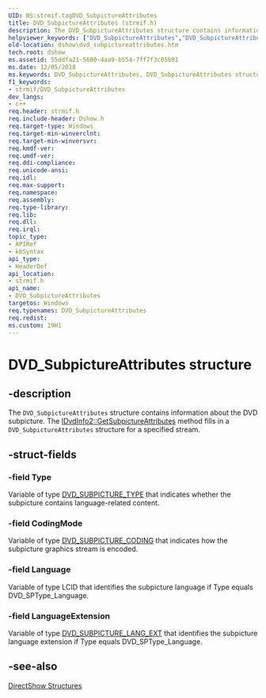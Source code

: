 ```yaml
---
UID: NS:strmif.tagDVD_SubpictureAttributes
title: DVD_SubpictureAttributes (strmif.h)
description: The DVD_SubpictureAttributes structure contains information about the DVD subpicture. The IDvdInfo2::GetSubpictureAttributes method fills in a DVD_SubpictureAttributes structure for a specified stream.
helpviewer_keywords: ["DVD_SubpictureAttributes","DVD_SubpictureAttributes structure [DirectShow]","DVD_SubpictureAttributesStructure","dshow.dvd_subpictureattributes","strmif/DVD_SubpictureAttributes"]
old-location: dshow\dvd_subpictureattributes.htm
tech.root: dshow
ms.assetid: 55ddfa21-5600-4aa9-b554-7ff7f3c05b91
ms.date: 12/05/2018
ms.keywords: DVD_SubpictureAttributes, DVD_SubpictureAttributes structure [DirectShow], DVD_SubpictureAttributesStructure, dshow.dvd_subpictureattributes, strmif/DVD_SubpictureAttributes
f1_keywords:
- strmif/DVD_SubpictureAttributes
dev_langs:
- c++
req.header: strmif.h
req.include-header: Dshow.h
req.target-type: Windows
req.target-min-winverclnt: 
req.target-min-winversvr: 
req.kmdf-ver: 
req.umdf-ver: 
req.ddi-compliance: 
req.unicode-ansi: 
req.idl: 
req.max-support: 
req.namespace: 
req.assembly: 
req.type-library: 
req.lib: 
req.dll: 
req.irql: 
topic_type:
- APIRef
- kbSyntax
api_type:
- HeaderDef
api_location:
- strmif.h
api_name:
- DVD_SubpictureAttributes
targetos: Windows
req.typenames: DVD_SubpictureAttributes
req.redist: 
ms.custom: 19H1
---
```


# DVD_SubpictureAttributes structure


## -description



The <code>DVD_SubpictureAttributes</code> structure contains information about the DVD subpicture. The <a href="https://docs.microsoft.com/windows/desktop/api/strmif/nf-strmif-idvdinfo2-getsubpictureattributes">IDvdInfo2::GetSubpictureAttributes</a> method fills in a <code>DVD_SubpictureAttributes</code> structure for a specified stream.




## -struct-fields




### -field Type

Variable of type [DVD_SUBPICTURE_TYPE](https://docs.microsoft.com/windows/desktop/api/strmif/ne-strmif-dvd_subpicture_type) that indicates whether the subpicture contains language-related content.


### -field CodingMode

Variable of type [DVD_SUBPICTURE_CODING](https://docs.microsoft.com/windows/desktop/api/strmif/ne-strmif-dvd_subpicture_coding) that indicates how the subpicture graphics stream is encoded.


### -field Language

Variable of type LCID that identifies the subpicture language if Type equals DVD_SPType_Language.


### -field LanguageExtension

Variable of type [DVD_SUBPICTURE_LANG_EXT](https://docs.microsoft.com/windows/desktop/api/strmif/ne-strmif-dvd_subpicture_lang_ext) that identifies the subpicture language extension if Type equals DVD_SPType_Language.


## -see-also




<a href="https://docs.microsoft.com/windows/desktop/DirectShow/directshow-structures">DirectShow Structures</a>
 

 

